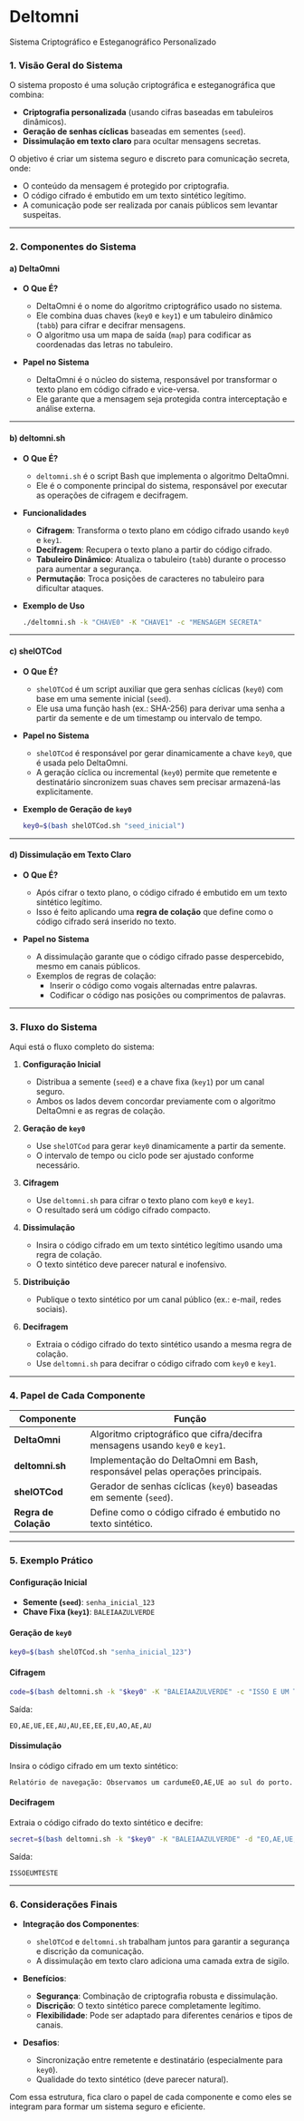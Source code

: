 # Deltomni
Sistema Criptográfico e Esteganográfico Personalizado


### **1. Visão Geral do Sistema**

O sistema proposto é uma solução criptográfica e esteganográfica que combina:
- **Criptografia personalizada** (usando cifras baseadas em tabuleiros dinâmicos).
- **Geração de senhas cíclicas** baseadas em sementes (`seed`).
- **Dissimulação em texto claro** para ocultar mensagens secretas.

O objetivo é criar um sistema seguro e discreto para comunicação secreta, onde:
- O conteúdo da mensagem é protegido por criptografia.
- O código cifrado é embutido em um texto sintético legítimo.
- A comunicação pode ser realizada por canais públicos sem levantar suspeitas.

---

### **2. Componentes do Sistema**

#### **a) DeltaOmni**
- **O Que É?**
  - DeltaOmni é o nome do algoritmo criptográfico usado no sistema.
  - Ele combina duas chaves (`key0` e `key1`) e um tabuleiro dinâmico (`tabb`) para cifrar e decifrar mensagens.
  - O algoritmo usa um mapa de saída (`map`) para codificar as coordenadas das letras no tabuleiro.

- **Papel no Sistema**
  - DeltaOmni é o núcleo do sistema, responsável por transformar o texto plano em código cifrado e vice-versa.
  - Ele garante que a mensagem seja protegida contra interceptação e análise externa.

---

#### **b) deltomni.sh**
- **O Que É?**
  - `deltomni.sh` é o script Bash que implementa o algoritmo DeltaOmni.
  - Ele é o componente principal do sistema, responsável por executar as operações de cifragem e decifragem.

- **Funcionalidades**
  - **Cifragem**: Transforma o texto plano em código cifrado usando `key0` e `key1`.
  - **Decifragem**: Recupera o texto plano a partir do código cifrado.
  - **Tabuleiro Dinâmico**: Atualiza o tabuleiro (`tabb`) durante o processo para aumentar a segurança.
  - **Permutação**: Troca posições de caracteres no tabuleiro para dificultar ataques.

- **Exemplo de Uso**
  ```bash
  ./deltomni.sh -k "CHAVE0" -K "CHAVE1" -c "MENSAGEM SECRETA"
  ```

---

#### **c) shelOTCod**
- **O Que É?**
  - `shelOTCod` é um script auxiliar que gera senhas cíclicas (`key0`) com base em uma semente inicial (`seed`).
  - Ele usa uma função hash (ex.: SHA-256) para derivar uma senha a partir da semente e de um timestamp ou intervalo de tempo.

- **Papel no Sistema**
  - `shelOTCod` é responsável por gerar dinamicamente a chave `key0`, que é usada pelo DeltaOmni.
  - A geração cíclica ou incremental (`key0`) permite que remetente e destinatário sincronizem suas chaves sem precisar armazená-las explicitamente.

- **Exemplo de Geração de `key0`**
  ```bash
  key0=$(bash shelOTCod.sh "seed_inicial")
  ```

---

#### **d) Dissimulação em Texto Claro**
- **O Que É?**
  - Após cifrar o texto plano, o código cifrado é embutido em um texto sintético legítimo.
  - Isso é feito aplicando uma **regra de colação** que define como o código cifrado será inserido no texto.

- **Papel no Sistema**
  - A dissimulação garante que o código cifrado passe despercebido, mesmo em canais públicos.
  - Exemplos de regras de colação:
    - Inserir o código como vogais alternadas entre palavras.
    - Codificar o código nas posições ou comprimentos de palavras.

---

### **3. Fluxo do Sistema**

Aqui está o fluxo completo do sistema:

1. **Configuração Inicial**
   - Distribua a semente (`seed`) e a chave fixa (`key1`) por um canal seguro.
   - Ambos os lados devem concordar previamente com o algoritmo DeltaOmni e as regras de colação.

2. **Geração de `key0`**
   - Use `shelOTCod` para gerar `key0` dinamicamente a partir da semente.
   - O intervalo de tempo ou ciclo pode ser ajustado conforme necessário.

3. **Cifragem**
   - Use `deltomni.sh` para cifrar o texto plano com `key0` e `key1`.
   - O resultado será um código cifrado compacto.

4. **Dissimulação**
   - Insira o código cifrado em um texto sintético legítimo usando uma regra de colação.
   - O texto sintético deve parecer natural e inofensivo.

5. **Distribuição**
   - Publique o texto sintético por um canal público (ex.: e-mail, redes sociais).

6. **Decifragem**
   - Extraia o código cifrado do texto sintético usando a mesma regra de colação.
   - Use `deltomni.sh` para decifrar o código cifrado com `key0` e `key1`.

---

### **4. Papel de Cada Componente**

| **Componente**     | **Função**                                                                 |
|---------------------|---------------------------------------------------------------------------|
| **DeltaOmni**       | Algoritmo criptográfico que cifra/decifra mensagens usando `key0` e `key1`. |
| **deltomni.sh**     | Implementação do DeltaOmni em Bash, responsável pelas operações principais. |
| **shelOTCod**       | Gerador de senhas cíclicas (`key0`) baseadas em semente (`seed`).           |
| **Regra de Colação**| Define como o código cifrado é embutido no texto sintético.                |

---

### **5. Exemplo Prático**

#### **Configuração Inicial**
- **Semente (`seed`)**: `senha_inicial_123`
- **Chave Fixa (`key1`)**: `BALEIAAZULVERDE`

#### **Geração de `key0`**
```bash
key0=$(bash shelOTCod.sh "senha_inicial_123")
```

#### **Cifragem**
```bash
code=$(bash deltomni.sh -k "$key0" -K "BALEIAAZULVERDE" -c "ISSO E UM TESTE")
```

Saída:
```
EO,AE,UE,EE,AU,AU,EE,EE,EU,AO,AE,AU
```

#### **Dissimulação**
Insira o código cifrado em um texto sintético:
```
Relatório de navegação: Observamos um cardumeEO,AE,UE ao sul do porto.
```

#### **Decifragem**
Extraia o código cifrado do texto sintético e decifre:
```bash
secret=$(bash deltomni.sh -k "$key0" -K "BALEIAAZULVERDE" -d "EO,AE,UE,EE,AU,AU,EE,EE,EU,AO,AE,AU")
```

Saída:
```
ISSOEUMTESTE
```

---

### **6. Considerações Finais**

- **Integração dos Componentes**:
  - `shelOTCod` e `deltomni.sh` trabalham juntos para garantir a segurança e discrição da comunicação.
  - A dissimulação em texto claro adiciona uma camada extra de sigilo.

- **Benefícios**:
  - **Segurança**: Combinação de criptografia robusta e dissimulação.
  - **Discrição**: O texto sintético parece completamente legítimo.
  - **Flexibilidade**: Pode ser adaptado para diferentes cenários e tipos de canais.

- **Desafios**:
  - Sincronização entre remetente e destinatário (especialmente para `key0`).
  - Qualidade do texto sintético (deve parecer natural).

Com essa estrutura, fica claro o papel de cada componente e como eles se integram para formar um sistema seguro e eficiente.
